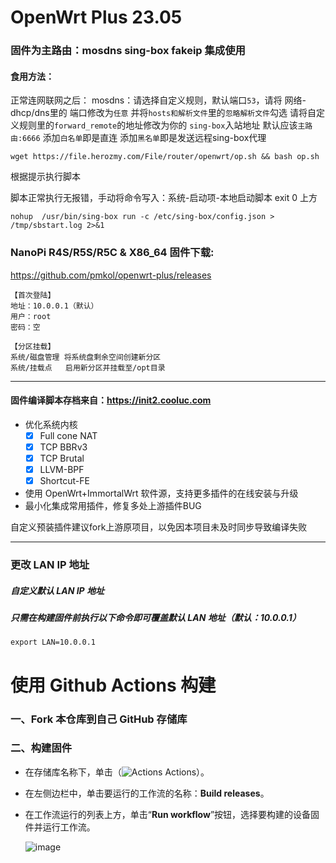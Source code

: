 # OpenWrt Plus 23.05

### 固件为主路由：mosdns sing-box fakeip 集成使用
#### 食用方法：

正常连网联网之后：
mosdns：请选择自定义规则，默认端口`53`，请将 网络-dhcp/dns里的 端口修改为`任意` 并将`hosts和解析文件`里的`忽略解析文件`勾选
请将自定义规则里的`forward_remote`的地址修改为你的 `sing-box`入站地址 默认应该`主路由:6666`
添加`白名单`即是直连
添加`黑名单`即是发送远程sing-box代理

``` shell
wget https://file.herozmy.com/File/router/openwrt/op.sh && bash op.sh
```
根据提示执行脚本

脚本正常执行无报错，手动将命令写入：系统-启动项-本地启动脚本   exit 0 上方
```
nohup  /usr/bin/sing-box run -c /etc/sing-box/config.json > /tmp/sbstart.log 2>&1

```

### NanoPi R4S/R5S/R5C & X86_64 固件下载:

https://github.com/pmkol/openwrt-plus/releases

```
【首次登陆】
地址：10.0.0.1（默认）
用户：root
密码：空

【分区挂载】
系统/磁盘管理 将系统盘剩余空间创建新分区
系统/挂载点   启用新分区并挂载至/opt目录
```

---------------

#### 固件编译脚本存档来自：https://init2.cooluc.com

- 优化系统内核
  - [x] Full cone NAT
  - [x] TCP BBRv3
  - [x] TCP Brutal
  - [x] LLVM-BPF
  - [x] Shortcut-FE
- 使用 OpenWrt+ImmortalWrt 软件源，支持更多插件的在线安装与升级
- 最小化集成常用插件，修复多处上游插件BUG

自定义预装插件建议fork上游原项目，以免因本项目未及时同步导致编译失败

---------------

### 更改 LAN IP 地址
##### 自定义默认 LAN IP 地址
##### 只需在构建固件前执行以下命令即可覆盖默认 LAN 地址（默认：10.0.0.1）

```
export LAN=10.0.0.1
```

# 使用 Github Actions 构建

### 一、Fork 本仓库到自己 GitHub 存储库

### 二、构建固件
- 在存储库名称下，单击（<img src="https://camo.githubusercontent.com/392391d290482f9c4881912eec0700ec2acef8e0d5d2e24b3f8b23d9354fa73e/68747470733a2f2f66696c652e636f6f6c75632e636f6d2f323232322e737667" alt="Actions"> Actions）。
  
- 在左侧边栏中，单击要运行的工作流的名称：**Build releases**。
  
- 在工作流运行的列表上方，单击“**Run workflow**”按钮，选择要构建的设备固件并运行工作流。
  
  ![image](https://github.com/sbwml/r4s_build_script/assets/16485166/136abcd1-ecf3-4e6d-aa1a-5393a75a25cc)
